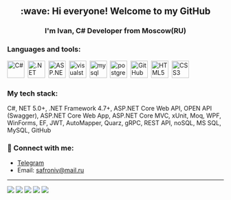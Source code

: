 <h2 align="center">:wave: Hi everyone! Welcome to my GitHub</h2>
<h3 align="center">I'm Ivan, C# Developer from Moscow(RU)</h3>
<h3 align="center"></h3>

<h3 align="left">Languages and tools:</h3>

<img src="https://cdn.jsdelivr.net/gh/devicons/devicon/icons/csharp/csharp-original.svg" title="C#" width="40" height="40"/>&nbsp;
<img src="https://cdn.jsdelivr.net/gh/devicons/devicon/icons/dot-net/dot-net-original.svg" title=".NET 5.0+" width="40" height="40"/>&nbsp;
<img src="https://cdn.jsdelivr.net/gh/devicons/devicon/icons/dotnetcore/dotnetcore-original.svg" title="ASP.NET Core MVC" width="40" height="40"/>&nbsp;
<img src="https://cdn.jsdelivr.net/gh/devicons/devicon/icons/visualstudio/visualstudio-plain.svg" title="visualstudio" width="40" height="40"/>&nbsp;
<img src="https://cdn.jsdelivr.net/gh/devicons/devicon/icons/mysql/mysql-original.svg" title="mysql" width="40" height="40"/>&nbsp;
<img src="https://cdn.jsdelivr.net/gh/devicons/devicon/icons/postgresql/postgresql-original.svg" title="postgresql" width="40" height="40"/>&nbsp;
<img src="https://cdn.jsdelivr.net/gh/devicons/devicon/icons/github/github-original.svg" title="GitHub" width="40" height="40"/>&nbsp;
<img src="https://cdn.jsdelivr.net/gh/devicons/devicon/icons/html5/html5-original.svg" title="HTML5" width="40" height="40"/>&nbsp;
<img src="https://cdn.jsdelivr.net/gh/devicons/devicon/icons/css3/css3-original.svg" title="CSS3" width="40" height="40"/>&nbsp;

<h3 align="left">My tech stack:</h3>
C#, NET 5.0+, .NET Framework 4.7+, ASP.NET Core Web API, OPEN API (Swagger), ASP.NET Core Web App, ASP.NET Core MVC, xUnit, Moq, WPF, WinForms, EF, JWT, AutoMapper, Quarz, gRPC, REST API, noSQL, MS SQL, MySQL, GitHub

### :email:	Connect with me:
+ [Telegram](https://t.me/Safroniv)
+ Email: safroniv@mail.ru
___

![](http://github-profile-summary-cards.vercel.app/api/cards/profile-details?username=Safroniv&theme=city_lights)
![](http://github-profile-summary-cards.vercel.app/api/cards/repos-per-language?username=Safroniv&theme=city_lights)
![](http://github-profile-summary-cards.vercel.app/api/cards/most-commit-language?username=Safroniv&theme=city_lights)
![](http://github-profile-summary-cards.vercel.app/api/cards/stats?username=Safroniv&theme=city_lights)
![](http://github-profile-summary-cards.vercel.app/api/cards/productive-time?username=Safroniv&theme=city_lights&utcOffset=8)
